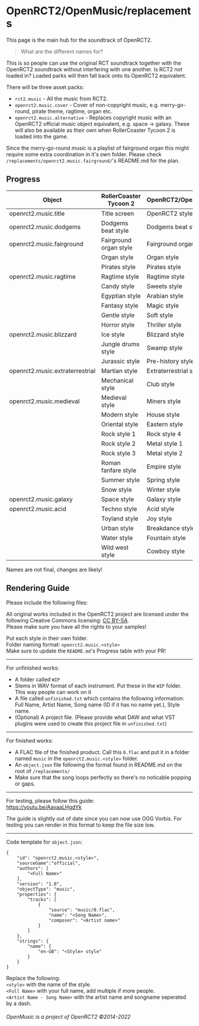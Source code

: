 #  OpenRCT2/OpenMusic/replacements

This page is the main hub for the soundtrack of OpenRCT2.

> What are the different names for?  

This is so people can use the original RCT soundtrack together with the OpenRCT2 soundtrack without interfering with one another. Is RCT2 not loaded in? Loaded parks will then fall back onto its OpenRCT2 equivalent.

 There will be three asset packs:
 
 * `rct2.music` - All the music from RCT2.
 * `openrct2.music.cover` - Cover of non-copyright music, e.g. merry-go-round, pirate theme, ragtime, organ etc.
 * `openrct2.music.alternative` - Replaces copyright music with an OpenRCT2 official music object equivalent, e.g. space -> galaxy. These will also be available as their own when RollerCoaster Tycoon 2 is loaded into the game.

Since the merry-go-round music is a playlist of fairground organ this might require some extra coordination in it's own folder. Please check `/replacements/openrct2.music.fairground/`'s README.md for the plan.

## Progress

| Object                          | RollerCoaster Tycoon 2      | OpenRCT2/OpenMusic               | Type        | Status   | Signature | Merged? |
| ------                          | ----------------------      | ------------------               | ----        | ------   | --------- | ------- |
| openrct2.music.title            | Title screen                | OpenRCT2 style                   | Alternative | WIP      | [mattheasboelter](https://github.com/mattheasboelter) |
| openrct2.music.dodgems          | Dodgems beat style          | Dodgems beat style 2             | Cover       | Finished | [karst](https://github.com/karst) | ✔
| openrct2.music.fairground       | Fairground organ style      | Fairground organ style           | Cover       | [See here](https://github.com/OpenRCT2/OpenMusic/tree/master/replacements/openrct2.music.fairground) | Multiple  | 
|                                 | Organ style                 | Organ style                      | Cover       |
|                                 | Pirates style               | Pirates style                    | Cover       |
| openrct2.music.ragtime          | Ragtime style               | Ragtime style                    | Cover       |
|                                 | Candy style                 | Sweets style                     | Alternative |
|                                 | Egyptian style              | Arabian style                    | Alternative |
|                                 | Fantasy style               | Magic style                      | Alternative |
|                                 | Gentle style                | Soft style                       | Alternative |
|                                 | Horror style                | Thriller style                   | Alternative |
| openrct2.music.blizzard         | Ice style                   | Blizzard style                   | Alternative | Finished | [karst](https://github.com/karst) | ✔
|                                 | Jungle drums style          | Swamp style                      | Alternative |
|                                 | Jurassic style              | Pre-history style                | Alternative |
| openrct2.music.extraterrestrial | Martian style               | Extraterrestrial style           | Alternative | Finished | [karst](https://github.com/karst) | ✔
|                                 | Mechanical style            | Club style                       | Alternative |
| openrct2.music.medieval         | Medieval style              | Miners style                     | Alternative |
|                                 | Modern style                | House style                      | Alternative |
|                                 | Oriental style              | Eastern style                    | Alternative |
|                                 | Rock style 1                | Rock style 4                     | Alternative |
|                                 | Rock style 2                | Metal style 1                    | Alternative |
|                                 | Rock style 3                | Metal style 2                    | Alternative |
|                                 | Roman fanfare style         | Empire style                     | Alternative |
|                                 | Summer style                | Spring style                     | Alternative |
|                                 | Snow style                  | Winter style                     | Alternative |
| openrct2.music.galaxy           | Space style                 | Galaxy style                     | Alternative | Finished | [karst](https://github.com/karst) | ✔
| openrct2.music.acid             | Techno style                | Acid style                       | Alternative | Finished | [karst](https://github.com/karst) | ✔
|                                 | Toyland style               | Joy style                        | Alternative |
|                                 | Urban style                 | Breakdance style                 | Alternative |
|                                 | Water style                 | Fountain style                   | Alternative |
|                                 | Wild west style             | Cowboy style                     | Alternative |

Names are not final, changes are likely!

## Rendering Guide

Please include the following files:

All original works included in the OpenRCT2 project are licensed under the following Creative Commons licensing: [CC BY-SA](https://creativecommons.org/licenses/by-sa/3.0/).  
Please make sure you have all the rights to your samples!

Put each style in their own folder.  
Folder naming format: `openrct2.music.<style>`  
Make sure to update the `README.md`'s Progress table with your PR!

-----------------------
For unfinished works:
- A folder called `WIP`
- Stems in WAV format of each instrument. Put these in the `WIP` folder. This way people can work on it 
- A file called `unfinished.txt` which contains the following information: Full Name, Artist Name, Song name (ID if it has no name yet.), Style name.
- (Optional) A project file. (Please provide what DAW and what VST plugins were used to create this project file in `unfinished.txt`)

-----------------------
For finished works:

- A FLAC file of the finished product. Call this `0.flac` and put it in a folder named `music` in the `openrct2.music.<style>` folder.
- An `object.json` file following the format found in README.md on the root of `/replacements/`  
- Make sure that the song loops perfectly so there's no noticable popping or gaps.

-----------------------
For testing, please follow this guide:  
https://youtu.be/AavaaLHgdYk

The guide is slightly out of date since you can now use OGG Vorbis. For testing you can render in this format to keep the file size low.

-----------------------
Code template for `object.json`:

```
{
    "id": "openrct2.music.<style>",
    "sourceGame":"official",
    "authors": [
        "<Full Name>"
    ],
    "version": "1.0",
    "objectType": "music",
    "properties": {
        "tracks": [
            {
                "source": "music/0.flac",
                "name": "<Song Name>",
                "composer": "<Artist name>"
            }
        ]
    },
    "strings": {
        "name": {
            "en-GB": "<Style> style"
        }
    }
}
```

Replace the following:  
`<style>` with the name of the style.  
`<Full Name>` with your full name, add multiple if more people.  
`<Artist Name - Song Name>` with the artist name and songname seperated by a dash.  


###### OpenMusic is a project of OpenRCT2 ©2014-2022
